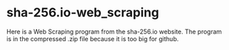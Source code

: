 # sha-256.io-web_scraping
Here is a Web Scraping program from the sha-256.io website.
The program is in the compressed .zip file because it is too big for github.
